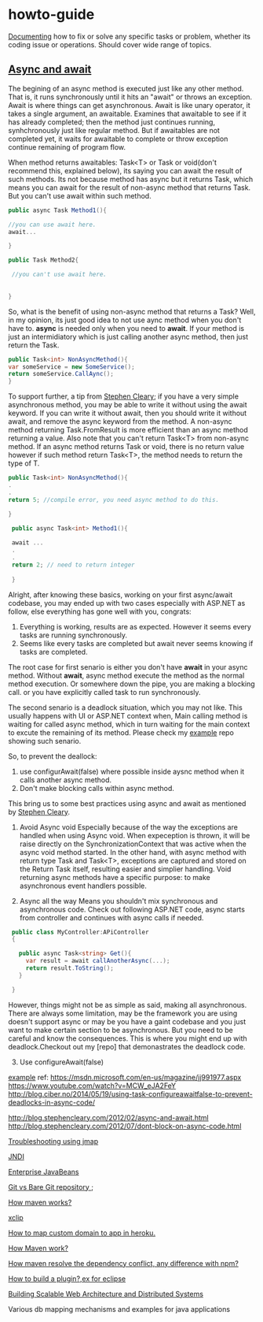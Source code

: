 # howto-guide

[Documenting](https://github.com/bhochhi/howto-guide/wiki) how to fix or solve any specific tasks or problem, whether its coding issue or operations. Should cover wide range of topics.


[Async and await]()
---
The begining of an async method is executed just like any other method. That is, it runs synchronously until it hits an "await" or throws an exception. Await is where things can get asynchronous. Await is like unary operator, it takes a single argument, an awaitable. Examines that awaitable to see if it has already completed; then the method just continues running, synhchronously just like regular method. But if awaitables are not completed yet, it waits for awaitable to complete or throw exception continue remaining of program flow. 

When method returns awaitables: Task\<T> or Task or void(don't recommend this, explained below), its saying you can await the result of such methods. Its not because method has async but it returns Task, which means you can await for the result of non-async method that returns Task. But you can't use await within such method. 

```c#
public async Task Method1(){

//you can use await here.
await...

}

public Task Method2{

 //you can't use await here. 
 
 
}

```

So, what is the benefit of using non-async method that returns a Task?
Well, in my opinion, its just good idea to not use aync method when you don't have to. __async__ is needed only when you need to __await__. If your method is just an intermidiatory which is just calling another async method, then just return the Task. 
```c#
public Task<int> NonAsyncMethod(){
var someService = new SomeService();
return someService.CallAync();
}
```
To support further, a tip from [Stephen Cleary](http://blog.stephencleary.com/); if you have a very simple asynchronous method, you may be able to write it without using the await keyword. If you can write it without await, then you should write it without await, and remove the async keyword from the method. A non-async method returning Task.FromResult is more efficient than an async method returning a value.
Also note that you can't return Task\<T> from non-async method. If an async method returns Task or void, there is no return value however if such method return Task\<T>, the method needs to return the type of T. 
```c#
public Task<int> NonAsyncMethod(){
.
.
return 5; //compile error, you need async method to do this.

}

 public async Task<int> Method1(){
 
 await ...
 .
 .
 return 2; // need to return integer 
 
 }
```

Alright, after knowing these basics, working on your first async/await codebase, you may ended up with two cases especially with ASP.NET as follow, else everything has gone well with you, congrats: 
  1. Everything is working, results are as expected. However it seems every tasks are running synchronously.
  2. Seems like every tasks are completed but await never seems knowing if tasks are completed. 

The root case for first senario is either you don't have __await__ in your async method. Without __await__, async method execute the method as the normal method execution. Or somewhere down the pipe, you are making a blocking call. or you have explicitly called task to run synchronously.

The second senario is a deadlock situation, which you may not like. This usually happens with UI or ASP.NET context when, Main calling method is waiting for called async method, which in turn waiting for the main context to excute the remaining of its method. Please check my [example]() repo showing such senario.

So, to prevent the deallock:
 1. use configurAwait(false) where possible inside aysnc method when it calls another async method.
 2. Don't make blocking calls within async method.

This bring us to some best practices using async and await as mentioned by [Stephen Cleary](https://msdn.microsoft.com/en-us/magazine/jj991977.aspx).

1. Avoid Async void
  Especially because of the way the exceptions are handled when using Async void. When expeception is thrown, it will be raise directly on the SynchronizationContext that was active when the async void method started. In the other hand, with async method with return type Task and Task\<T>, exceptions are captured and stored on the Return Task itself, resulting easier and simplier handling. Void returning async methods have a specific purpose: to make asynchronous event handlers possible.

2. Async all the way
 Means you shouldn't mix synchronous and asynchronous code.  Check out following ASP.NET code, async starts from controller  and continues with async calls if needed. 
  ```c#
   public class MyController:APiController
   {

     public async Task<string> Get(){
       var result = await callAnotherAsync(...);
       return result.ToString();
     }

   }
  ```
 However, things might not be as simple as said, making all asynchronous. There are always some limitation, may be the framework you are using doesn't support async or may be you have a gaint codebase and you just want to make certain section to be asynchronous. But you need to be careful and know the consequences. This is where you might end up with deadlock.Checkout out my [repo] that demonastrates the deadlock code.

3. Use configureAwait(false)
   





 [example]()
 ref: https://msdn.microsoft.com/en-us/magazine/jj991977.aspx
 https://www.youtube.com/watch?v=MCW_eJA2FeY
 http://blog.ciber.no/2014/05/19/using-task-configureawaitfalse-to-prevent-deadlocks-in-async-code/
 
 
 http://blog.stephencleary.com/2012/02/async-and-await.html
 http://blog.stephencleary.com/2012/07/dont-block-on-async-code.html

[Troubleshooting using jmap](https://github.com/bhochhi/howto-guide/wiki/Troubleshooting-using-jmap)

[JNDI](https://github.com/bhochhi/howto-guide/wiki/JNDI)

[Enterprise JavaBeans](https://github.com/bhochhi/howto-guide/wiki/Enterprise-JavaBeans)

[Git vs Bare Git repository ](http://www.saintsjd.com/2011/01/what-is-a-bare-git-repository/);

[How maven works?](https://github.com/bhochhi/howto-guide/wiki/How-maven-works%3F)

[xclip]()

[How to map custom domain to app in heroku.](https://github.com/bhochhi/howto-guide/wiki/JNDI)

[How Maven work?](https://github.com/bhochhi/howto-guide/wiki/How-maven-works%3F)

[How maven resolve the dependency conflict, any difference with npm?]()

[How to build a plugin?,ex for eclipse]()

[Building Scalable Web Architecture and Distributed Systems](http://www.drdobbs.com/web-development/building-scalable-web-architecture-and-d/240142422)

Various db mapping mechanisms and examples for java applications


